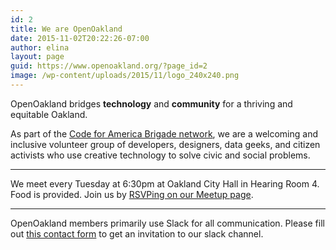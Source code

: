 ```yaml
---
id: 2
title: We are OpenOakland
date: 2015-11-02T20:22:26-07:00
author: elina
layout: page
guid: https://www.openoakland.org/?page_id=2
image: /wp-content/uploads/2015/11/logo_240x240.png
---
```


OpenOakland bridges **technology** and **community** for a thriving and equitable Oakland.

<p style="text-align: left;">
  As part of the <a href="https://brigade.codeforamerica.org" target="_blank" rel="noopener">Code for America Brigade network</a>, we are a welcoming and inclusive volunteer group of developers, designers, data geeks, and citizen activists who use creative technology to solve civic and social problems.
</p>

---

<!-- AL removed images -->
<p style="text-align: left;">
  We meet every Tuesday at 6:30pm at Oakland City Hall in Hearing Room 4. Food is provided. Join us by <a href="https://www.meetup.com/OpenOakland/">RSVPing on our Meetup page</a>.
</p>

---

<p style="text-align: left;">
  OpenOakland members primarily use Slack for all communication. Please fill out <a href="https://tinyurl.com/y722n6ul">this contact form</a> to get an invitation to our slack channel.
</p>
